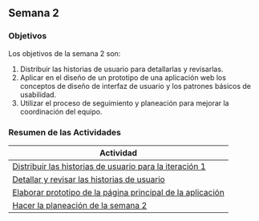 ## Semana 2

### Objetivos

Los objetivos de la semana 2 son:

1. Distribuir las historias de usuario para detallarlas y revisarlas.
2. Aplicar en el diseño de un prototipo de una aplicación web los conceptos de diseño de interfaz de usuario y
   los patrones básicos de usabilidad.
3. Utilizar el proceso de seguimiento y planeación para mejorar la coordinación del equipo.

### Resumen de las Actividades

| Actividad                                                                       |
| ------------------------------------------------------------------------------- |
| [Distribuir las historias de usuario para la iteración 1](s2_distribucion.md)   |
| [Detallar y revisar las historias de usuario](s2_detallar.md)                   |
| [Elaborar prototipo de la página principal de la aplicación ](s2_prototipos.md) |
| [Hacer la planeación de la semana 2](s2_syp.md)                                 |
